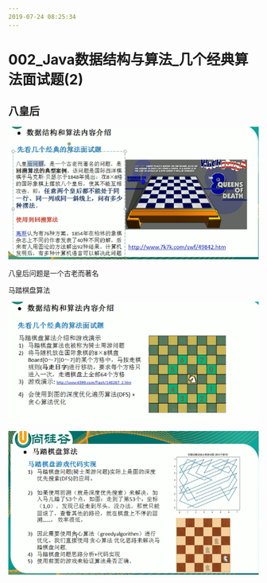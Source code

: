 ```yaml
---
2019-07-24 08:25:34
---
```


# 002_Java数据结构与算法_几个经典算法面试题(2)



## 八皇后

![1563927996951](数据结构图解/1563927996951.png)

八皇后问题是一个古老而著名

马踏棋盘算法

![1563929074471](数据结构图解/1563929074471.png)





![1563929267186](数据结构图解/1563929267186.png)